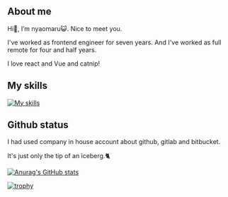 ## About me

Hi👋, I’m nyaomaru😺. Nice to meet you.

I've worked as frontend engineer for seven years. And I've worked as full remote for four and half years.

I love react and Vue and catnip!

## My skills

[![My skills](https://skillicons.dev/icons?i=ts,js,react,redux,nextjs,vue,html,css,sass,java,kotlin,swift,py,php,npm,yarn,jest,tailwind,cypress,selenium,jenkins,vite,webpack,babel,gulp,rollup,aws,azure,git,github,gitlab,bitbucket,,docker,kubernetes,vscode,eclipse,idea,sublime,figma)](https://skillicons.dev)

## Github status

I had used company in house account about github, gitlab and bitbucket.

It's just only the tip of an iceberg.🐈

[![Anurag's GitHub stats](https://github-readme-stats.vercel.app/api?username=nyaomaru)](https://github.com/anuraghazra/github-readme-stats)

[![trophy](https://github-profile-trophy.vercel.app/?username=nyaomaru)](https://github.com/nyaomaru/github-profile-trophy)

<!---
nyaomaru/nyaomaru is a ✨ special ✨ repository because its `README.md` (this file) appears on your GitHub profile.
You can click the Preview link to take a look at your changes.
--->
